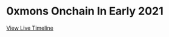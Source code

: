 # 0xmons Onchain In Early 2021

[View Live Timeline](https://dsgfn.com/early-nfts/timelines/0xmons-onchain-in-early-2021/)
